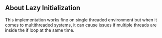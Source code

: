  ## About Lazy Initialization
 
This implementation works fine on single threaded environment but when it comes to multithreaded systems, 
it can cause issues if multiple threads are inside the if loop at the same time.